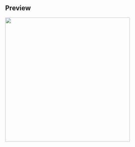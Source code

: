## Preview

<img src="https://github.com/kimhamney/oz-coding/assets/11283993/9a42ef32-f829-4f8c-bab3-3ef9bed8de38" width="400">
